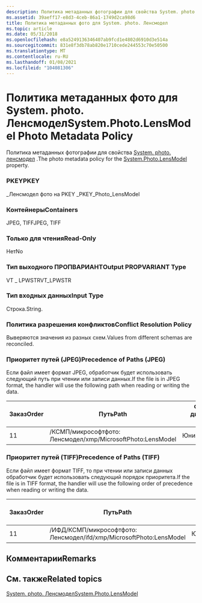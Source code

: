 ```yaml
---
description: Политика метаданных фотографии для свойства System. photo. Ленсмодел.
ms.assetid: 39aeff17-e8d3-4ceb-86a1-1749d2ca98d6
title: Политика метаданных фото для System. photo. Ленсмодел
ms.topic: article
ms.date: 05/31/2018
ms.openlocfilehash: e8a5249136346407ab9fcd1e4802d6910d3e514a
ms.sourcegitcommit: 831e8f3db78ab820e1710cede244553c70e50500
ms.translationtype: MT
ms.contentlocale: ru-RU
ms.lasthandoff: 01/08/2021
ms.locfileid: "104081306"
---
```

# <a name="systemphotolensmodel-photo-metadata-policy"></a><span data-ttu-id="abede-103">Политика метаданных фото для System. photo. Ленсмодел</span><span class="sxs-lookup"><span data-stu-id="abede-103">System.Photo.LensModel Photo Metadata Policy</span></span>

<span data-ttu-id="abede-104">Политика метаданных фотографии для свойства [System. photo. ленсмодел](../properties/props-system-photo-lensmodel.md) .</span><span class="sxs-lookup"><span data-stu-id="abede-104">The photo metadata policy for the [System.Photo.LensModel](../properties/props-system-photo-lensmodel.md) property.</span></span>

### <a name="pkey"></a><span data-ttu-id="abede-105">PKEY</span><span class="sxs-lookup"><span data-stu-id="abede-105">PKEY</span></span>

<span data-ttu-id="abede-106">\_Ленсмодел фото на PKEY \_</span><span class="sxs-lookup"><span data-stu-id="abede-106">PKEY\_Photo\_LensModel</span></span>

### <a name="containers"></a><span data-ttu-id="abede-107">Контейнеры</span><span class="sxs-lookup"><span data-stu-id="abede-107">Containers</span></span>

<span data-ttu-id="abede-108">JPEG, TIFF</span><span class="sxs-lookup"><span data-stu-id="abede-108">JPEG, TIFF</span></span>

### <a name="read-only"></a><span data-ttu-id="abede-109">Только для чтения</span><span class="sxs-lookup"><span data-stu-id="abede-109">Read-Only</span></span>

<span data-ttu-id="abede-110">Нет</span><span class="sxs-lookup"><span data-stu-id="abede-110">No</span></span>

### <a name="output-propvariant-type"></a><span data-ttu-id="abede-111">Тип выходного ПРОПВАРИАНТ</span><span class="sxs-lookup"><span data-stu-id="abede-111">Output PROPVARIANT Type</span></span>

<span data-ttu-id="abede-112">VT \_ LPWSTR</span><span class="sxs-lookup"><span data-stu-id="abede-112">VT\_LPWSTR</span></span>

### <a name="input-type"></a><span data-ttu-id="abede-113">Тип входных данных</span><span class="sxs-lookup"><span data-stu-id="abede-113">Input Type</span></span>

<span data-ttu-id="abede-114">Строка.</span><span class="sxs-lookup"><span data-stu-id="abede-114">String.</span></span>

### <a name="conflict-resolution-policy"></a><span data-ttu-id="abede-115">Политика разрешения конфликтов</span><span class="sxs-lookup"><span data-stu-id="abede-115">Conflict Resolution Policy</span></span>

<span data-ttu-id="abede-116">Выверяются значения из разных схем.</span><span class="sxs-lookup"><span data-stu-id="abede-116">Values from different schemas are reconciled.</span></span>

### <a name="precedence-of-paths-jpeg"></a><span data-ttu-id="abede-117">Приоритет путей (JPEG)</span><span class="sxs-lookup"><span data-stu-id="abede-117">Precedence of Paths (JPEG)</span></span>

<span data-ttu-id="abede-118">Если файл имеет формат JPEG, обработчик будет использовать следующий путь при чтении или записи данных.</span><span class="sxs-lookup"><span data-stu-id="abede-118">If the file is in JPEG format, the handler will use the following path when reading or writing the data.</span></span>



| <span data-ttu-id="abede-119">Заказ</span><span class="sxs-lookup"><span data-stu-id="abede-119">Order</span></span> | <span data-ttu-id="abede-120">Путь</span><span class="sxs-lookup"><span data-stu-id="abede-120">Path</span></span>                          | <span data-ttu-id="abede-121">Формат диска</span><span class="sxs-lookup"><span data-stu-id="abede-121">Disk Format</span></span> | <span data-ttu-id="abede-122">Обязательно</span><span class="sxs-lookup"><span data-stu-id="abede-122">Required</span></span> |
|-------|-------------------------------|-------------|----------|
| <span data-ttu-id="abede-123">1</span><span class="sxs-lookup"><span data-stu-id="abede-123">1</span></span>     | <span data-ttu-id="abede-124">/КСМП/микрософтфото: Ленсмодел</span><span class="sxs-lookup"><span data-stu-id="abede-124">/xmp/MicrosoftPhoto:LensModel</span></span> | <span data-ttu-id="abede-125">Юникод</span><span class="sxs-lookup"><span data-stu-id="abede-125">Unicode</span></span>     | <span data-ttu-id="abede-126">Да</span><span class="sxs-lookup"><span data-stu-id="abede-126">Yes</span></span>      |



 

### <a name="precedence-of-paths-tiff"></a><span data-ttu-id="abede-127">Приоритет путей (TIFF)</span><span class="sxs-lookup"><span data-stu-id="abede-127">Precedence of Paths (TIFF)</span></span>

<span data-ttu-id="abede-128">Если файл имеет формат TIFF, то при чтении или записи данных обработчик будет использовать следующий порядок приоритета.</span><span class="sxs-lookup"><span data-stu-id="abede-128">If the file is in TIFF format, the handler will use the following order of precedence when reading or writing the data.</span></span>



| <span data-ttu-id="abede-129">Заказ</span><span class="sxs-lookup"><span data-stu-id="abede-129">Order</span></span> | <span data-ttu-id="abede-130">Путь</span><span class="sxs-lookup"><span data-stu-id="abede-130">Path</span></span>                              | <span data-ttu-id="abede-131">Формат диска</span><span class="sxs-lookup"><span data-stu-id="abede-131">Disk Format</span></span> | <span data-ttu-id="abede-132">Обязательно</span><span class="sxs-lookup"><span data-stu-id="abede-132">Required</span></span> |
|-------|-----------------------------------|-------------|----------|
| <span data-ttu-id="abede-133">1</span><span class="sxs-lookup"><span data-stu-id="abede-133">1</span></span>     | <span data-ttu-id="abede-134">/ИФД/КСМП/микрософтфото: Ленсмодел</span><span class="sxs-lookup"><span data-stu-id="abede-134">/ifd/xmp/MicrosoftPhoto:LensModel</span></span> | <span data-ttu-id="abede-135">Юникод</span><span class="sxs-lookup"><span data-stu-id="abede-135">Unicode</span></span>     | <span data-ttu-id="abede-136">Да</span><span class="sxs-lookup"><span data-stu-id="abede-136">Yes</span></span>      |



 

## <a name="remarks"></a><span data-ttu-id="abede-137">Комментарии</span><span class="sxs-lookup"><span data-stu-id="abede-137">Remarks</span></span>

## <a name="related-topics"></a><span data-ttu-id="abede-138">См. также</span><span class="sxs-lookup"><span data-stu-id="abede-138">Related topics</span></span>

<dl> <dt>

[<span data-ttu-id="abede-139">System. photo. Ленсмодел</span><span class="sxs-lookup"><span data-stu-id="abede-139">System.Photo.LensModel</span></span>](../properties/props-system-photo-lensmodel.md)
</dt> </dl>

 

 
